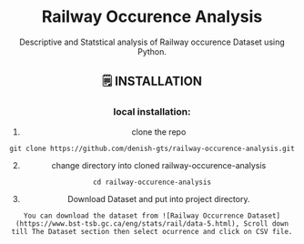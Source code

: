 <div align='center'>
    <h1><b>Railway Occurence Analysis</b></h1>
    <p>Descriptive and Statstical analysis of Railway occurence Dataset using Python.</p>


## 🗒️ **INSTALLATION**

### local installation:

1. clone the repo

```
git clone https://github.com/denish-gts/railway-occurence-analysis.git
```

2. change directory into cloned railway-occurence-analysis

```
cd railway-occurence-analysis
```

3. Download Dataset and put into project directory. 
```
You can download the dataset from ![Railway Occurrence Dataset](https://www.bst-tsb.gc.ca/eng/stats/rail/data-5.html), Scroll down till The Dataset section then select ocurrence and click on CSV file.
```
